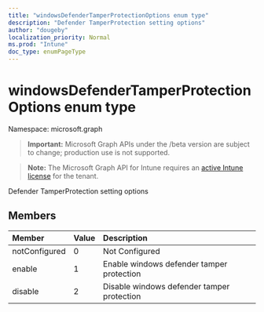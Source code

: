 ```yaml
---
title: "windowsDefenderTamperProtectionOptions enum type"
description: "Defender TamperProtection setting options"
author: "dougeby"
localization_priority: Normal
ms.prod: "Intune"
doc_type: enumPageType
---
```


# windowsDefenderTamperProtectionOptions enum type

Namespace: microsoft.graph

> **Important:** Microsoft Graph APIs under the /beta version are subject to change; production use is not supported.

> **Note:** The Microsoft Graph API for Intune requires an [active Intune license](https://go.microsoft.com/fwlink/?linkid=839381) for the tenant.

Defender TamperProtection setting options

## Members
|Member|Value|Description|
|:---|:---|:---|
|notConfigured|0|Not Configured|
|enable|1|Enable windows defender tamper protection|
|disable|2|Disable windows defender tamper protection|




